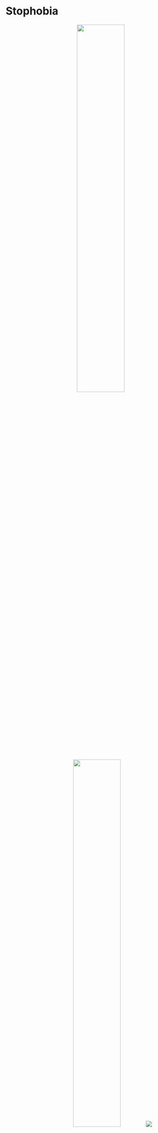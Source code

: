 # Stophobia
<!-- <img src="https://github.com/stophobia/stophobia/blob/master/output.gif" alt="Here is a little bit about me!"> -->

<p align="center">
  <img height="50%" width="auto" src ="https://github-readme-stats.vercel.app/api?username=stophobia&show_icons=true&count_private=true&theme=vue-dark&hide_border=true&bg_color=00000000">
  <img height="50%" width="auto" src ="https://github-readme-stats.vercel.app/api/top-langs/?username=stophobia&layout=compact&hide_border=true&theme=vue-dark&bg_color=00000000&langs_count=6">
  <img src ="https://github-readme-streak-stats.herokuapp.com?user=stophobia&theme=vue-dark&background=00000000&hide_border=true">
</p>

<!--<p align="center">
  <img align="left" src ="https://github-readme-stats.vercel.app/api/pin/?username=stophobia&repo=ytdx">
  <img align="right" src ="https://github-readme-stats.vercel.app/api/pin/?username=stophobia&repo=pixel-weather">
</p>-->

<!--1
![Stophobia's github stats](https://github-readme-stats.vercel.app/api?username=stophobia&theme=vue-dark&show_icons=true&show_icons=true&count_private=true&hide_border=true&bg_color=00000000)

2
[![Top Langs](https://github-readme-stats.vercel.app/api/top-langs/?username=stophobia&theme=vue-dark&show_icons=true&layout=compact&hide_border=true&bg_color=00000000)](https://github.com/anuraghazra/github-readme-stats)

4
[![Readme Card](https://github-readme-stats.vercel.app/api/pin/?username=stophobia&theme=vue-dark&hide_border=true&bg_color=00000000&repo=template-vuepress)](https://github.com/stophobia/github-readme-stats)

5
[![Top Langs](https://github-readme-stats.vercel.app/api/top-langs/?username=stophobia)](https://github.com/stophobia/github-readme-stats)

6
[![Top Langs](https://github-readme-stats.vercel.app/api/top-langs/?username=stophobia&layout=compact)](https://github.com/stophobia/github-readme-stats)

7
[![Harlok's WakaTime stats](https://github-readme-stats.vercel.app/api/wakatime?username=stophobia)](https://github.com/stophobia/github-readme-stats)

8
[![Harlok wakatime](https://github-readme-stats.vercel.app/api/wakatime?username=stophobia&layout=compact)](https://github.com/stophobia/github-readme-stats)

9
![stophobia님의 GitHub 사용량 통계](https://github-readme-stats.vercel.app/api?username=stophobia)

10
![stophobia님의 GitHub 사용량 통계](https://github-readme-stats.vercel.app/api?username=stophobia&hide=issues&show_icons=true)

11
![stophobia님의 님의 GitHub 사용량 통계 전체 커밋 포함 시](https://github-readme-stats.vercel.app/api?username=stophobia&include_all_commits=true)


[![언어 사용량 통계](https://github-readme-stats.vercel.app/api/top-langs/?username=stophobia)](https://github.com/stophobia/github-readme-stats)

13
[![stophobia님의 님의 WakaTime 카드](https://github-readme-stats.vercel.app/api/wakatime?username=stophobia)](https://github.com/stophobia/github-readme-stats)


<table border="0" style="background: #00000000;border: none;">
  <tr>
    <td colspan="2" style="background: #00000000;border: none;"><img height="50%" width="auto" src ="http://github-profile-summary-cards.vercel.app/api/cards/profile-details?username=stophobia&theme=transparent"></td>
  </tr>
  <tr>
    <td style="background: #00000000;border: none;"><img height="50%" width="auto" src ="http://github-profile-summary-cards.vercel.app/api/cards/repos-per-language?username=stophobia&theme=transparent"></td>
    <td style="background: #00000000;border: none;"><img height="50%" width="auto" src ="http://github-profile-summary-cards.vercel.app/api/cards/most-commit-language?username=stophobia&theme=transparent"></td>
  </tr>
  <tr>
    <td style="background: #00000000;border: none;"><img height="50%" width="auto" src ="http://github-profile-summary-cards.vercel.app/api/cards/stats?username=stophobia&theme=transparent"></td>
    <td style="background: #00000000;border: none;"><img height="50%" width="auto" src ="http://github-profile-summary-cards.vercel.app/api/cards/productive-time?username=stophobia&theme=transparent&utcOffset=8"></td>
  </tr>
</table>
-->

[![stophobia's github activity graph](https://github-readme-activity-graph.vercel.app/graph?username=stophobia&theme=vue&bg_color=00000000&hide_border=true)](https://github.com/stophobia/github-readme-activity-graph)

**Favorite Tools**

<div style="display: block;background: #40b983;padding: 12px;">
<img height="20" src="https://cdn.jsdelivr.net/npm/simple-icons@3.13.0/icons/windows.svg"> 
<img height="20" src="https://cdn.jsdelivr.net/npm/simple-icons@3.12.2/icons/linux.svg"> 
<img height="20" src="https://cdn.jsdelivr.net/npm/simple-icons@3.13.0/icons/ios.svg"> 
<img height="20" src="https://cdn.jsdelivr.net/npm/simple-icons@3.13.0/icons/android.svg"> 
<img height="20" src="https://cdn.jsdelivr.net/npm/simple-icons@3.13.0/icons/visualstudiocode.svg"> 
<img height="20" src="https://cdn.jsdelivr.net/npm/simple-icons@3.12.2/icons/vim.svg"> 
<img height="20" src="https://cdn.jsdelivr.net/npm/simple-icons@3.13.0/icons/jupyter.svg"> 
<img height="20" src="https://cdn.jsdelivr.net/npm/simple-icons@10.4.0/icons/googlecolab.svg">
</div>

**Favorite Languages**

<div style="display: block;background: #40b983;padding: 12px;">
<img height="20" src="https://cdn.jsdelivr.net/npm/simple-icons@3.12.2/icons/python.svg">
<img height="20" src="https://cdn.jsdelivr.net/npm/simple-icons@3.12.2/icons/javascript.svg">
<img height="20" src="https://cdn.jsdelivr.net/npm/simple-icons@3.12.2/icons/typescript.svg">
<img height="20" src="https://cdn.jsdelivr.net/npm/simple-icons@3.13.0/icons/vue-dot-js.svg">
<img height="20" src="https://cdn.jsdelivr.net/npm/simple-icons@3.13.0/icons/nuxt-dot-js.svg">
<img height="20" src="https://cdn.jsdelivr.net/npm/simple-icons@3.12.2/icons/html5.svg">
<img height="20" src="https://cdn.jsdelivr.net/npm/simple-icons@3.12.2/icons/css3.svg">
<img height="20" src="https://cdn.jsdelivr.net/npm/simple-icons@3.12.2/icons/git.svg">
<img height="20" src="https://cdn.jsdelivr.net/npm/simple-icons@3.12.2/icons/react.svg">
<img height="20" src="https://cdn.jsdelivr.net/npm/simple-icons@3.12.2/icons/mysql.svg">
<img height="20" src="https://cdn.jsdelivr.net/npm/simple-icons@3.12.2/icons/jquery.svg">
<img height="20" src="https://cdn.jsdelivr.net/npm/simple-icons@3.13.0/icons/php.svg">
<img height="20" src="https://cdn.jsdelivr.net/npm/simple-icons@10.4.0/icons/markdown.svg">
<img height="20" src="https://cdn.jsdelivr.net/npm/simple-icons@10.4.0/icons/json.svg">
</div>

**Favorite Services**

<div style="display: block;background: #40b983;padding: 12px;">
<img height="20" src="https://cdn.jsdelivr.net/npm/simple-icons@3.13.0/icons/amazonaws.svg">
<img height="20" src="https://cdn.jsdelivr.net/npm/simple-icons@3.13.0/icons/googleanalytics.svg">
<img height="20" src="https://cdn.jsdelivr.net/npm/simple-icons@3.13.0/icons/googlecloud.svg">
<img height="20" src="https://cdn.jsdelivr.net/npm/simple-icons@10.4.0/icons/googlebigquery.svg">
<img height="20" src="https://cdn.jsdelivr.net/npm/simple-icons@3.13.0/icons/googletagmanager.svg">
<img height="20" src="https://cdn.jsdelivr.net/npm/simple-icons@3.13.0/icons/npm.svg">
<img height="20" src="https://cdn.jsdelivr.net/npm/simple-icons@3.13.0/icons/yarn.svg">
<img height="20" src="https://cdn.jsdelivr.net/npm/simple-icons@3.13.0/icons/azuredevops.svg">
<img height="20" src="https://cdn.jsdelivr.net/npm/simple-icons@3.13.0/icons/microsoftazure.svg">
<img height="20" src="https://cdn.jsdelivr.net/npm/simple-icons@3.13.0/icons/mongodb.svg">
<img height="20" src="https://cdn.jsdelivr.net/npm/simple-icons@3.13.0/icons/postgresql.svg">
</div>

**Favorite Sites**

<div style="display: block;background: #40b983;padding: 12px;">
<img height="20" src="https://cdn.jsdelivr.net/npm/simple-icons@3.12.2/icons/github.svg">
<img height="20" src="https://cdn.jsdelivr.net/npm/simple-icons@10.4.0/icons/kaggle.svg">
<img height="20" src="https://cdn.jsdelivr.net/npm/simple-icons@3.13.0/icons/gitlab.svg">
<img height="20" src="https://cdn.jsdelivr.net/npm/simple-icons@3.12.2/icons/google.svg">
<img height="20" src="https://cdn.jsdelivr.net/npm/simple-icons@3.12.2/icons/stackoverflow.svg">
<img height="20" src="https://cdn.jsdelivr.net/npm/simple-icons@3.12.2/icons/youtube.svg">
<img height="20" src="https://cdn.jsdelivr.net/npm/simple-icons@3.12.2/icons/freecodecamp.svg">
<img height="20" src="https://cdn.jsdelivr.net/npm/simple-icons@3.12.2/icons/w3c.svg">
</div>

**Favorite Utilities**

<div style="display: block;background: #40b983;padding: 12px;">
<img height="20" src="https://cdn.jsdelivr.net/npm/simple-icons@3.13.0/icons/googledrive.svg">
<img height="20" src="https://cdn.jsdelivr.net/npm/simple-icons@3.13.0/icons/googlesheets.svg">
<img height="20" src="https://cdn.jsdelivr.net/npm/simple-icons@10.4.0/icons/googledocs.svg">
<img height="20" src="https://cdn.jsdelivr.net/npm/simple-icons@10.4.0/icons/googleslides.svg">
<img height="20" src="https://cdn.jsdelivr.net/npm/simple-icons@3.13.0/icons/microsoftoffice.svg">
<img height="20" src="https://cdn.jsdelivr.net/npm/simple-icons@3.13.0/icons/microsoftword.svg">
<img height="20" src="https://cdn.jsdelivr.net/npm/simple-icons@3.13.0/icons/microsoftexcel.svg">
<img height="20" src="https://cdn.jsdelivr.net/npm/simple-icons@3.13.0/icons/microsoftoffice.svg">
<img height="20" src="https://cdn.jsdelivr.net/npm/simple-icons@3.13.0/icons/microsoftonenote.svg">
<img height="20" src="https://cdn.jsdelivr.net/npm/simple-icons@3.13.0/icons/microsoftoutlook.svg">
<img height="20" src="https://cdn.jsdelivr.net/npm/simple-icons@3.13.0/icons/microsoftpowerpoint.svg">
<img height="20" src="https://cdn.jsdelivr.net/npm/simple-icons@3.13.0/icons/microsoftonedrive.svg">
</div>
